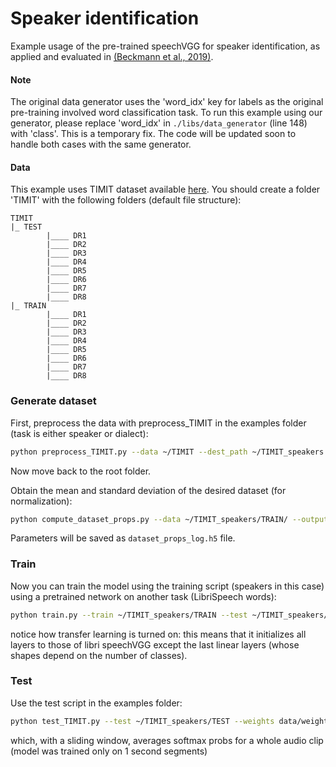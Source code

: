 # Speaker identification

Example usage of the pre-trained speechVGG for speaker identification, as applied and evaluated in [(Beckmann et al., 2019)](https://arxiv.org/pdf/1910.09909.pdf).

#### Note

The original data generator uses the 'word_idx' key for labels as the original pre-training involved word classification task. To run this example using our generator, please replace 'word_idx' in `./libs/data_generator` (line 148) with 'class'. This is a temporary fix. The code will be updated soon to handle both cases with the same generator.

#### Data

This example uses TIMIT dataset available [here](https://catalog.ldc.upenn.edu/LDC93S1). You should create a folder 'TIMIT' with the following folders (default file structure):

    TIMIT
    |_ TEST
            |____ DR1
            |____ DR2
            |____ DR3
            |____ DR4
            |____ DR5
            |____ DR6
            |____ DR7
            |____ DR8
    |_ TRAIN
            |____ DR1
            |____ DR2
            |____ DR3
            |____ DR4
            |____ DR5
            |____ DR6
            |____ DR7
            |____ DR8
            

### Generate dataset

First, preprocess the data with preprocess_TIMIT in the examples folder (task is either speaker or dialect):

```bash
python preprocess_TIMIT.py --data ~/TIMIT --dest_path ~/TIMIT_speakers --task speaker
```

Now move back to the root folder.

Obtain the mean and standard deviation of the desired dataset (for normalization):

```bash
python compute_dataset_props.py --data ~/TIMIT_speakers/TRAIN/ --output_folder data
```

Parameters will be saved as `dataset_props_log.h5` file. 

### Train

Now you can train the model using the training script (speakers in this case) using a pretrained network on another task (LibriSpeech words):

```bash
python train.py --train ~/TIMIT_speakers/TRAIN --test ~/TIMIT_speakers/TEST --augment yes --classes 630 --lr 0.00005 --weights ~/speechVGG_models/460hours_3000words_weights19-0.28.h5  --epochs 1000 --model speechVGG --transfer_learning yes 
```

notice how transfer learning is turned on: this means that it initializes all layers to those of libri speechVGG except the last linear layers (whose shapes depend on the number of classes).

### Test

Use the test script in the examples folder:

```bash
python test_TIMIT.py --test ~/TIMIT_speakers/TEST --weights data/weights/*someweight*  --classes 630 --sliding_offset 10
```

which, with a sliding window, averages softmax probs for a whole audio clip (model was trained only on 1 second segments)
